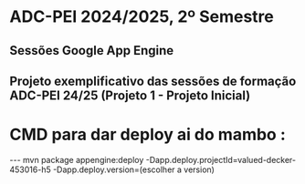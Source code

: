 # ADC-PEI 2024/2025, 2º Semestre
## Sessões Google App Engine
## Projeto exemplificativo das sessões de formação ADC-PEI 24/25 (Projeto 1 - Projeto Inicial)


# CMD para dar deploy ai do mambo :
 --- mvn package appengine:deploy -Dapp.deploy.projectId=valued-decker-453016-h5 -Dapp.deploy.version=(escolher a version)